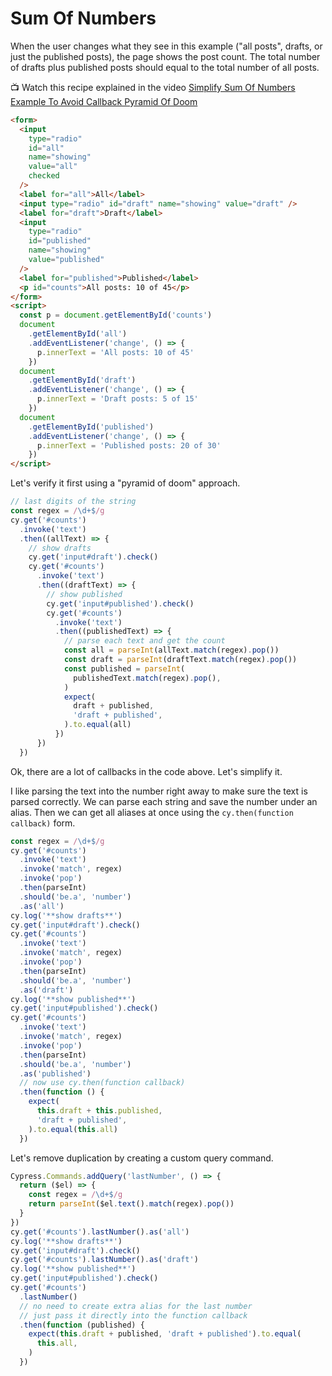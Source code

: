 # Sum Of Numbers

<!-- fiddle Sum of numbers -->

When the user changes what they see in this example ("all posts", drafts, or just the published posts), the page shows the post count. The total number of drafts plus published posts should equal to the total number of all posts.

📺 Watch this recipe explained in the video [Simplify Sum Of Numbers Example To Avoid Callback Pyramid Of Doom ](https://youtu.be/6iQZhtXSag8)

```html hide
<form>
  <input
    type="radio"
    id="all"
    name="showing"
    value="all"
    checked
  />
  <label for="all">All</label>
  <input type="radio" id="draft" name="showing" value="draft" />
  <label for="draft">Draft</label>
  <input
    type="radio"
    id="published"
    name="showing"
    value="published"
  />
  <label for="published">Published</label>
  <p id="counts">All posts: 10 of 45</p>
</form>
<script>
  const p = document.getElementById('counts')
  document
    .getElementById('all')
    .addEventListener('change', () => {
      p.innerText = 'All posts: 10 of 45'
    })
  document
    .getElementById('draft')
    .addEventListener('change', () => {
      p.innerText = 'Draft posts: 5 of 15'
    })
  document
    .getElementById('published')
    .addEventListener('change', () => {
      p.innerText = 'Published posts: 20 of 30'
    })
</script>
```

Let's verify it first using a "pyramid of doom" approach.

```js skip
// last digits of the string
const regex = /\d+$/g
cy.get('#counts')
  .invoke('text')
  .then((allText) => {
    // show drafts
    cy.get('input#draft').check()
    cy.get('#counts')
      .invoke('text')
      .then((draftText) => {
        // show published
        cy.get('input#published').check()
        cy.get('#counts')
          .invoke('text')
          .then((publishedText) => {
            // parse each text and get the count
            const all = parseInt(allText.match(regex).pop())
            const draft = parseInt(draftText.match(regex).pop())
            const published = parseInt(
              publishedText.match(regex).pop(),
            )
            expect(
              draft + published,
              'draft + published',
            ).to.equal(all)
          })
      })
  })
```

Ok, there are a lot of callbacks in the code above. Let's simplify it.

I like parsing the text into the number right away to make sure the text is parsed correctly. We can parse each string and save the number under an alias. Then we can get all aliases at once using the `cy.then(function callback)` form.

```js skip
const regex = /\d+$/g
cy.get('#counts')
  .invoke('text')
  .invoke('match', regex)
  .invoke('pop')
  .then(parseInt)
  .should('be.a', 'number')
  .as('all')
cy.log('**show drafts**')
cy.get('input#draft').check()
cy.get('#counts')
  .invoke('text')
  .invoke('match', regex)
  .invoke('pop')
  .then(parseInt)
  .should('be.a', 'number')
  .as('draft')
cy.log('**show published**')
cy.get('input#published').check()
cy.get('#counts')
  .invoke('text')
  .invoke('match', regex)
  .invoke('pop')
  .then(parseInt)
  .should('be.a', 'number')
  .as('published')
  // now use cy.then(function callback)
  .then(function () {
    expect(
      this.draft + this.published,
      'draft + published',
    ).to.equal(this.all)
  })
```

Let's remove duplication by creating a custom query command.

```js
Cypress.Commands.addQuery('lastNumber', () => {
  return ($el) => {
    const regex = /\d+$/g
    return parseInt($el.text().match(regex).pop())
  }
})
cy.get('#counts').lastNumber().as('all')
cy.log('**show drafts**')
cy.get('input#draft').check()
cy.get('#counts').lastNumber().as('draft')
cy.log('**show published**')
cy.get('input#published').check()
cy.get('#counts')
  .lastNumber()
  // no need to create extra alias for the last number
  // just pass it directly into the function callback
  .then(function (published) {
    expect(this.draft + published, 'draft + published').to.equal(
      this.all,
    )
  })
```

<!-- fiddle-end -->

